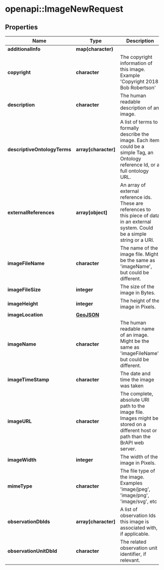 # openapi::ImageNewRequest

## Properties
Name | Type | Description | Notes
------------ | ------------- | ------------- | -------------
**additionalInfo** | **map(character)** |  | [optional] 
**copyright** | **character** | The copyright information of this image. Example &#39;Copyright 2018 Bob Robertson&#39; | [optional] 
**description** | **character** | The human readable description of an image. | [optional] 
**descriptiveOntologyTerms** | **array[character]** | A list of terms to formally describe the image. Each item could be a simple Tag, an Ontology reference Id, or a full ontology URL. | [optional] 
**externalReferences** | **array[object]** | An array of external reference ids. These are references to this piece of data in an external system. Could be a simple string or a URI. | [optional] 
**imageFileName** | **character** | The name of the image file. Might be the same as &#39;imageName&#39;, but could be different. | [optional] 
**imageFileSize** | **integer** | The size of the image in Bytes. | [optional] 
**imageHeight** | **integer** | The height of the image in Pixels. | [optional] 
**imageLocation** | [**GeoJSON**](geoJSON.md) |  | [optional] 
**imageName** | **character** | The human readable name of an image. Might be the same as &#39;imageFileName&#39;, but could be different. | [optional] 
**imageTimeStamp** | **character** | The date and time the image was taken | [optional] 
**imageURL** | **character** | The complete, absolute URI path to the image file. Images might be stored on a different host or path than the BrAPI web server. | [optional] 
**imageWidth** | **integer** | The width of the image in Pixels. | [optional] 
**mimeType** | **character** | The file type of the image. Examples &#39;image/jpeg&#39;, &#39;image/png&#39;, &#39;image/svg&#39;, etc | [optional] 
**observationDbIds** | **array[character]** | A list of observation Ids this image is associated with, if applicable. | [optional] 
**observationUnitDbId** | **character** | The related observation unit identifier, if relevant. | [optional] 


